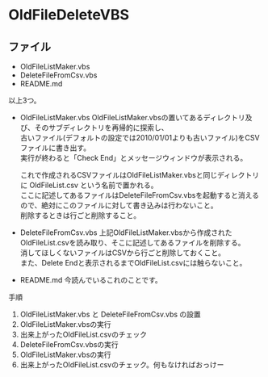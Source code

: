 # OldFileDeleteVBS

## ファイル
- OldFileListMaker.vbs
- DeleteFileFromCsv.vbs
- README.md

以上3つ。

- OldFileListMaker.vbs
  OldFileListMaker.vbsの置いてあるディレクトリ及び、そのサブディレクトリを再帰的に探索し、  
  古いファイル(デフォルトの設定では2010/01/01よりも古いファイル)をCSVファイルに書き出す。  
  実行が終わると「Check End」とメッセージウィンドウが表示される。

  これで作成されるCSVファイルはOldFileListMaker.vbsと同じディレクトリに OldFileList.csv という名前で置かれる。  
  ここに記述してあるファイルはDeleteFileFromCsv.vbsを起動すると消えるので、絶対にこのファイルに対して書き込みは行わないこと。  
  削除するときは行ごと削除すること。
　
- DeleteFileFromCsv.vbs
  上記OldFileListMaker.vbsから作成されたOldFileList.csvを読み取り、そこに記述してあるファイルを削除する。  
  消してほしくないファイルはCSVから行ごと削除しておくこと。  
  また、Delete Endと表示されるまでOldFileList.csvには触らないこと。

- README.md
  今読んでいるこれのことです。

手順
1. OldFileListMaker.vbs と DeleteFileFromCsv.vbs の設置
2. OldFileListMaker.vbsの実行
3. 出来上がったOldFileList.csvのチェック
4. DeleteFileFromCsv.vbsの実行
5. OldFileListMaker.vbsの実行
6. 出来上がったOldFileList.csvのチェック。何もなければおっけー
